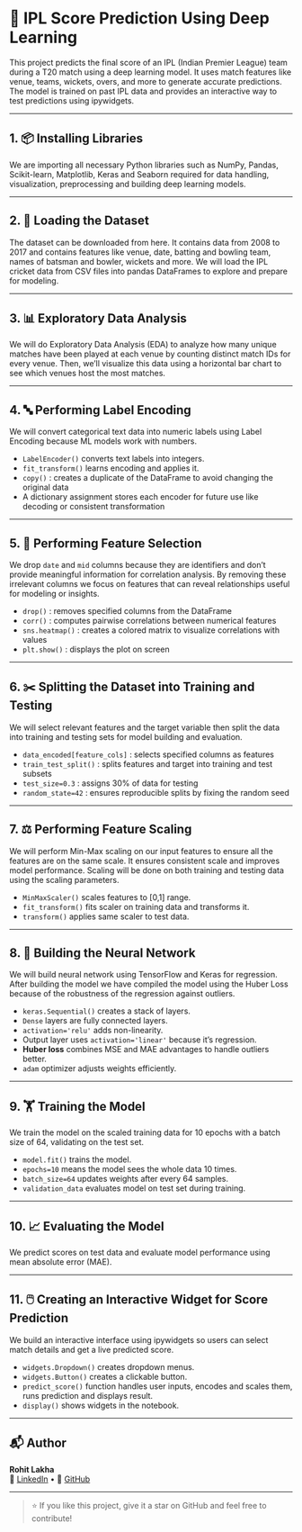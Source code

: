 # 🏏 IPL Score Prediction Using Deep Learning

This project predicts the final score of an IPL (Indian Premier League) team during a T20 match using a deep learning model. It uses match features like venue, teams, wickets, overs, and more to generate accurate predictions. The model is trained on past IPL data and provides an interactive way to test predictions using ipywidgets.

---

## 1. 📦 Installing Libraries

We are importing all necessary Python libraries such as NumPy, Pandas, Scikit-learn, Matplotlib, Keras and Seaborn required for data handling, visualization, preprocessing and building deep learning models.

---

## 2. 📂 Loading the Dataset

The dataset can be downloaded from here. It contains data from 2008 to 2017 and contains features like venue, date, batting and bowling team, names of batsman and bowler, wickets and more. We will load the IPL cricket data from CSV files into pandas DataFrames to explore and prepare for modeling.

---

## 3. 📊 Exploratory Data Analysis

We will do Exploratory Data Analysis (EDA) to analyze how many unique matches have been played at each venue by counting distinct match IDs for every venue. Then, we’ll visualize this data using a horizontal bar chart to see which venues host the most matches.

---

## 4. 🔤 Performing Label Encoding

We will convert categorical text data into numeric labels using Label Encoding because ML models work with numbers.

- `LabelEncoder()` converts text labels into integers.  
- `fit_transform()` learns encoding and applies it.  
- `copy()` : creates a duplicate of the DataFrame to avoid changing the original data  
- A dictionary assignment stores each encoder for future use like decoding or consistent transformation

---

## 5. 🧾 Performing Feature Selection

We drop `date` and `mid` columns because they are identifiers and don’t provide meaningful information for correlation analysis. By removing these irrelevant columns we focus on features that can reveal relationships useful for modeling or insights.

- `drop()` : removes specified columns from the DataFrame  
- `corr()` : computes pairwise correlations between numerical features  
- `sns.heatmap()` : creates a colored matrix to visualize correlations with values  
- `plt.show()` : displays the plot on screen

---

## 6. ✂️ Splitting the Dataset into Training and Testing

We will select relevant features and the target variable then split the data into training and testing sets for model building and evaluation.

- `data_encoded[feature_cols]` : selects specified columns as features  
- `train_test_split()` : splits features and target into training and test subsets  
- `test_size=0.3` : assigns 30% of data for testing  
- `random_state=42` : ensures reproducible splits by fixing the random seed

---

## 7. ⚖️ Performing Feature Scaling

We will perform Min-Max scaling on our input features to ensure all the features are on the same scale. It ensures consistent scale and improves model performance. Scaling will be done on both training and testing data using the scaling parameters.

- `MinMaxScaler()` scales features to [0,1] range.  
- `fit_transform()` fits scaler on training data and transforms it.  
- `transform()` applies same scaler to test data.

---

## 8. 🧠 Building the Neural Network

We will build neural network using TensorFlow and Keras for regression. After building the model we have compiled the model using the Huber Loss because of the robustness of the regression against outliers.

- `keras.Sequential()` creates a stack of layers.  
- `Dense` layers are fully connected layers.  
- `activation='relu'` adds non-linearity.  
- Output layer uses `activation='linear'` because it’s regression.  
- **Huber loss** combines MSE and MAE advantages to handle outliers better.  
- `adam` optimizer adjusts weights efficiently.

---

## 9. 🏋️ Training the Model

We train the model on the scaled training data for 10 epochs with a batch size of 64, validating on the test set.

- `model.fit()` trains the model.  
- `epochs=10` means the model sees the whole data 10 times.  
- `batch_size=64` updates weights after every 64 samples.  
- `validation_data` evaluates model on test set during training.

---

## 10. 📈 Evaluating the Model

We predict scores on test data and evaluate model performance using mean absolute error (MAE).

---

## 11. 🖱️ Creating an Interactive Widget for Score Prediction

We build an interactive interface using ipywidgets so users can select match details and get a live predicted score.

- `widgets.Dropdown()` creates dropdown menus.  
- `widgets.Button()` creates a clickable button.  
- `predict_score()` function handles user inputs, encodes and scales them, runs prediction and displays result.  
- `display()` shows widgets in the notebook.

---

## 📬 Author

**Rohit Lakha**  
🔗 [LinkedIn](https://www.linkedin.com/in/rohit-lakha/) • 🔗 [GitHub](https://github.com/Rohitlakha)

---

> ⭐ If you like this project, give it a star on GitHub and feel free to contribute!
